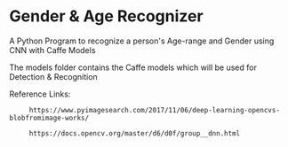 # Gender & Age Recognizer
A Python Program to recognize a person's Age-range and Gender using CNN with Caffe Models

The models folder contains the Caffe models which will be used for Detection & Recognition

Reference Links:

         https://www.pyimagesearch.com/2017/11/06/deep-learning-opencvs-blobfromimage-works/
         
         https://docs.opencv.org/master/d6/d0f/group__dnn.html
